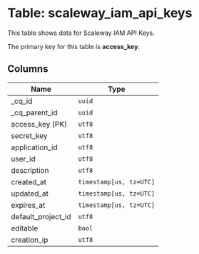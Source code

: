 # Table: scaleway_iam_api_keys

This table shows data for Scaleway IAM API Keys.

The primary key for this table is **access_key**.

## Columns

| Name          | Type          |
| ------------- | ------------- |
|_cq_id|`uuid`|
|_cq_parent_id|`uuid`|
|access_key (PK)|`utf8`|
|secret_key|`utf8`|
|application_id|`utf8`|
|user_id|`utf8`|
|description|`utf8`|
|created_at|`timestamp[us, tz=UTC]`|
|updated_at|`timestamp[us, tz=UTC]`|
|expires_at|`timestamp[us, tz=UTC]`|
|default_project_id|`utf8`|
|editable|`bool`|
|creation_ip|`utf8`|